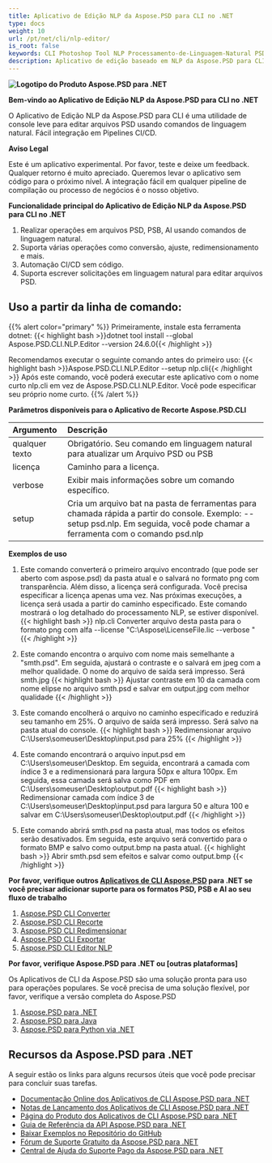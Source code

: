 ```yaml
---
title: Aplicativo de Edição NLP da Aspose.PSD para CLI no .NET
type: docs
weight: 10
url: /pt/net/cli/nlp-editor/
is_root: false
keywords: CLI Photoshop Tool NLP Processamento-de-Linguagem-Natural PSD Console Biblioteca C# API PSD
description: Aplicativo de edição baseado em NLP da Aspose.PSD para CLI para os formatos de arquivo PSD, PSB e AI. Automação CI/CD sem código. Suporta processamento de linguagem natural para edição de arquivos PSD. Basta escrever sua solicitação em linguagem natural para realizar diversas operações como conversão, ajuste, redimensionamento e mais. Não requer a instalação do Adobe Photoshop ou Adobe Illustrator e pode ser executado a partir do console sem código adicional.
---
```


**![Logotipo do Produto Aspose.PSD para .NET](home_1.png)**

**Bem-vindo ao Aplicativo de Edição NLP da Aspose.PSD para CLI no .NET**

O Aplicativo de Edição NLP da Aspose.PSD para CLI é uma utilidade de console leve para editar arquivos PSD usando comandos de linguagem natural. Fácil integração em Pipelines CI/CD.

**Aviso Legal**

Este é um aplicativo experimental. Por favor, teste e deixe um feedback. Qualquer retorno é muito apreciado. Queremos levar o aplicativo sem código para o próximo nível. A integração fácil em qualquer pipeline de compilação ou processo de negócios é o nosso objetivo.

**Funcionalidade principal do Aplicativo de Edição NLP da Aspose.PSD para CLI no .NET**

1. Realizar operações em arquivos PSD, PSB, AI usando comandos de linguagem natural.
2. Suporta várias operações como conversão, ajuste, redimensionamento e mais.
3. Automação CI/CD sem código.
4. Suporta escrever solicitações em linguagem natural para editar arquivos PSD.

## **Uso a partir da linha de comando:**

{{% alert color="primary" %}}
Primeiramente, instale esta ferramenta dotnet:
{{< highlight bash >}}dotnet tool install --global Aspose.PSD.CLI.NLP.Editor --version 24.6.0{{< /highlight >}}

Recomendamos executar o seguinte comando antes do primeiro uso:
{{< highlight bash >}}Aspose.PSD.CLI.NLP.Editor --setup nlp.cli{{< /highlight >}}
Após este comando, você poderá executar este aplicativo com o nome curto nlp.cli em vez de Aspose.PSD.CLI.NLP.Editor. Você pode especificar seu próprio nome curto.
{{% /alert %}}

**Parâmetros disponíveis para o Aplicativo de Recorte Aspose.PSD.CLI**

| **Argumento** | **Descrição**                         |
|:-------------|:----------------------------------------|
| qualquer texto     | Obrigatório. Seu comando em linguagem natural para atualizar um Arquivo PSD ou PSB      |
| licença      | Caminho para a licença.                    |
| verbose      | Exibir mais informações sobre um comando específico. |
| setup        | Cria um arquivo bat na pasta de ferramentas para chamada rápida a partir do console. Exemplo: --setup psd.nlp. Em seguida, você pode chamar a ferramenta com o comando psd.nlp |

**Exemplos de uso**

1. Este comando converterá o primeiro arquivo encontrado (que pode ser aberto com aspose.psd) da pasta atual e o salvará no formato png com transparência. Além disso, a licença será configurada. Você precisa especificar a licença apenas uma vez. Nas próximas execuções, a licença será usada a partir do caminho especificado. Este comando mostrará o log detalhado do processamento NLP, se estiver disponível.
{{< highlight bash >}}
  nlp.cli Converter arquivo desta pasta para o formato png com alfa --license "C:\Aspose\LicenseFile.lic --verbose "
{{< /highlight >}}

2. Este comando encontra o arquivo com nome mais semelhante a "smth.psd". Em seguida, ajustará o contraste e o salvará em jpeg com a melhor qualidade. O nome do arquivo de saída será impresso. Será smth.jpg
{{< highlight bash >}}
Ajustar contraste em 10 da camada com nome elipse no arquivo smth.psd e salvar em output.jpg com melhor qualidade
{{< /highlight >}}

3. Este comando encolherá o arquivo no caminho especificado e reduzirá seu tamanho em 25%. O arquivo de saída será impresso. Será salvo na pasta atual do console.
{{< highlight bash >}}
Redimensionar arquivo C:\Users\someuser\Desktop\input.psd para 25%
{{< /highlight >}}

4. Este comando encontrará o arquivo input.psd em  C:\Users\someuser\Desktop\. Em seguida, encontrará a camada com índice 3 e a redimensionará para largura 50px e altura 100px. Em seguida, essa camada será salva como PDF em C:\Users\someuser\Desktop\output.pdf
{{< highlight bash >}}
 Redimensionar camada com índice 3 de C:\Users\someuser\Desktop\input.psd para largura 50 e altura 100 e salvar em C:\Users\someuser\Desktop\output.pdf
 {{< /highlight >}}

 5. Este comando abrirá smth.psd na pasta atual, mas todos os efeitos serão desativados. Em seguida, este arquivo será convertido para o formato BMP e salvo como output.bmp na pasta atual.
 {{< highlight bash >}}
 Abrir smth.psd sem efeitos e salvar como output.bmp
  {{< /highlight >}}

**Por favor, verifique outros [Aplicativos de CLI Aspose.PSD](https://docs.aspose.com/psd/net/cli) para .NET se você precisar adicionar suporte para os formatos PSD, PSB e AI ao seu fluxo de trabalho**

1. [Aspose.PSD CLI Converter](/psd/pt/net/cli/convert)
2. [Aspose.PSD CLI Recorte](/psd/pt/net/cli/crop)
3. [Aspose.PSD CLI Redimensionar](/psd/pt/net/cli/resize)
4. [Aspose.PSD CLI Exportar](/psd/pt/net/cli/export)
5. [Aspose.PSD CLI Editor NLP](/psd/pt/net/cli/nlp-editor)

**Por favor, verifique Aspose.PSD para .NET ou [outras plataformas]**

Os Aplicativos de CLI da Aspose.PSD são uma solução pronta para uso para operações populares. Se você precisa de uma solução flexível, por favor, verifique a versão completa do Aspose.PSD

1. [Aspose.PSD para .NET](https://releases.aspose.com/psd/net/)
2. [Aspose.PSD para Java](https://releases.aspose.com/psd/java/) 
3. [Aspose.PSD para Python via .NET](https://releases.aspose.com/psd/python-net/)

## **Recursos da Aspose.PSD para .NET**

A seguir estão os links para alguns recursos úteis que você pode precisar para concluir suas tarefas.

- [Documentação Online dos Aplicativos de CLI Aspose.PSD para .NET](/psd/pt/net/cli/conversion)
- [Notas de Lançamento dos Aplicativos de CLI Aspose.PSD para .NET](/psd/pt/net/cli/conversion/release-notes/)
- [Página do Produto dos Aplicativos de CLI Aspose.PSD para .NET](https://products.aspose.com/psd/net/cli)
- [Guia de Referência da API Aspose.PSD para .NET](https://reference.aspose.com/net/psd)
- [Baixar Exemplos no Repositório do GitHub](https://github.com/aspose-psd/CLI-Applications)
- [Fórum de Suporte Gratuito da Aspose.PSD para .NET](https://forum.aspose.com/c/psd)
- [Central de Ajuda do Suporte Pago da Aspose.PSD para .NET](https://helpdesk.aspose.com/)

